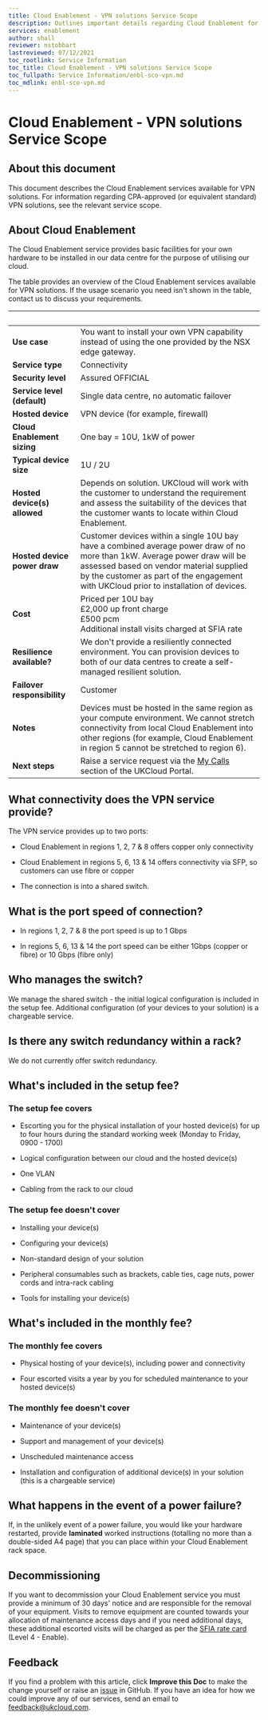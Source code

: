 ```yaml
---
title: Cloud Enablement - VPN solutions Service Scope
description: Outlines important details regarding Cloud Enablement for VPN solutions
services: enablement
author: shall
reviewer: nstobbart
lastreviewed: 07/12/2021
toc_rootlink: Service Information
toc_title: Cloud Enablement - VPN solutions Service Scope
toc_fullpath: Service Information/enbl-sco-vpn.md
toc_mdlink: enbl-sco-vpn.md
---
```


# Cloud Enablement - VPN solutions Service Scope

## About this document

This document describes the Cloud Enablement services available for VPN solutions. For information regarding CPA-approved (or equivalent standard) VPN solutions, see the relevant service scope.

## About Cloud Enablement

The Cloud Enablement service provides basic facilities for your own hardware to be installed in our data centre for the purpose of utilising our cloud.

The table provides an overview of the Cloud Enablement services available for VPN solutions. If the usage scenario you need isn't shown in the table, contact us to discuss your requirements.

&nbsp; | &nbsp;
-------|-------
**Use case** | You want to install your own VPN capability instead of using the one provided by the NSX edge gateway.
**Service type** | Connectivity
**Security level** | Assured OFFICIAL
**Service level (default)** | Single data centre, no automatic failover
**Hosted device** | VPN device (for example, firewall)
**Cloud Enablement sizing** | One bay = 10U, 1kW of power
**Typical device size** | 1U / 2U
**Hosted device(s) allowed** | Depends on solution. UKCloud will work with the customer to understand the requirement and assess the suitability of the devices that the customer wants to locate within Cloud Enablement.
**Hosted device power draw** | Customer devices within a single 10U bay have a combined average power draw of no more than 1kW. Average power draw will be assessed based on vendor material supplied by the customer as part of the engagement with UKCloud prior to installation of devices.
**Cost** | Priced per 10U bay<br>£2,000 up front charge<br>£500 pcm<br>Additional install visits charged at SFIA rate
**Resilience available?** | We don't provide a resiliently connected environment. You can provision devices to both of our data centres to create a  self-managed resilient solution.
**Failover responsibility** | Customer
**Notes** | Devices must be hosted in the same region as your compute environment. We cannot stretch connectivity from local Cloud Enablement into other regions (for example, Cloud Enablement in region 5 cannot be stretched to region 6).
**Next steps** | Raise a service request via the [My Calls](https://portal.skyscapecloud.com/support/ivanti) section of the UKCloud Portal.

## What connectivity does the VPN service provide?

The VPN service provides up to two ports:

- Cloud Enablement in regions 1, 2, 7 & 8 offers copper only connectivity

- Cloud Enablement in regions 5, 6, 13 & 14 offers connectivity via SFP, so customers can use fibre or copper

- The connection is into a shared switch.

## What is the port speed of connection?

- In regions 1, 2, 7 & 8 the port speed is up to 1 Gbps

- In regions 5, 6, 13 & 14 the port speed can be either 1Gbps (copper or fibre) or 10 Gbps (fibre only)

## Who manages the switch?

We manage the shared switch - the initial logical configuration is included in the setup fee. Additional configuration (of your devices to your solution) is a chargeable service.

## Is there any switch redundancy within a rack?

We do not currently offer switch redundancy.

## What's included in the setup fee?

### The setup fee covers

- Escorting you for the physical installation of your hosted device(s) for up to four hours during the standard working week (Monday to Friday, 0900 - 1700)

- Logical configuration between our cloud and the hosted device(s)

- One VLAN

- Cabling from the rack to our cloud

### The setup fee doesn't cover

- Installing your device(s)

- Configuring your device(s)

- Non-standard design of your solution

- Peripheral consumables such as brackets, cable ties, cage nuts, power cords and intra-rack cabling

- Tools for installing your device(s)

## What's included in the monthly fee?

### The monthly fee covers

- Physical hosting of your device(s), including power and connectivity

- Four escorted visits a year by you for scheduled maintenance to your hosted device(s)

### The monthly fee doesn't cover

- Maintenance of your device(s)

- Support and management of your device(s)

- Unscheduled maintenance access

- Installation and configuration of additional device(s) in your solution (this is a chargeable service)

## What happens in the event of a power failure?

If, in the unlikely event of a power failure, you would like your hardware restarted, provide **laminated** worked instructions (totalling no more than a double-sided A4 page) that you can place within your Cloud Enablement rack space.

## Decommissioning 

If you want to decommission your Cloud Enablement service you must provide a minimum of 30 days' notice and are responsible for the removal of your equipment. Visits to remove equipment are counted towards your allocation of maintenance access days and if you need additional days, these additional escorted visits will be charged as per the [SFIA rate card](https://ukcloud.com/sfia) (Level 4 - Enable).

## Feedback

If you find a problem with this article, click **Improve this Doc** to make the change yourself or raise an [issue](https://github.com/UKCloud/documentation/issues) in GitHub. If you have an idea for how we could improve any of our services, send an email to <feedback@ukcloud.com>.
